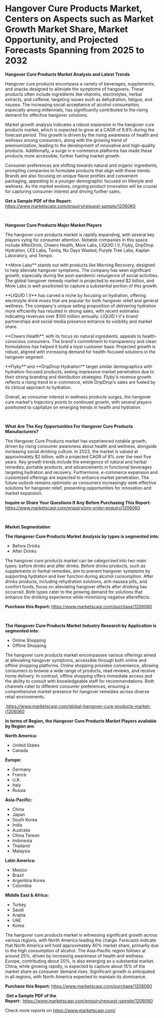 <p><h1>Hangover Cure Products Market, Centers on Aspects such as Market Growth Market Share, Market Opportunity, and Projected Forecasts Spanning from 2025 to 2032</h1></p><p><strong>Hangover Cure Products Market Analysis and Latest Trends</strong></p>
<p><p>Hangover cure products encompass a variety of beverages, supplements, and snacks designed to alleviate the symptoms of hangovers. These products often include ingredients like vitamins, electrolytes, herbal extracts, and caffeine, targeting issues such as dehydration, fatigue, and nausea. The increasing social acceptance of alcohol consumption, especially among millennials, has significantly contributed to the rising demand for effective hangover solutions.</p><p>Market growth analysis indicates a robust expansion in the hangover cure products market, which is expected to grow at a CAGR of 9.8% during the forecast period. This growth is driven by the rising awareness of health and wellness among consumers, along with the growing trend of premiumization, leading to the development of innovative and high-quality products. Additionally, a surge in e-commerce platforms has made these products more accessible, further fueling market growth. </p><p>Consumer preferences are shifting towards natural and organic ingredients, prompting companies to formulate products that align with these trends. Brands are also focusing on unique flavor profiles and convenient packaging, appealing to a younger demographic focused on lifestyle and wellness. As the market evolves, ongoing product innovation will be crucial for capturing consumer interest and driving further sales.</p></p>
<p><strong>Get a Sample PDF of the Report:&nbsp;</strong> <a href="https://www.marketscagr.com/enquiry/request-sample/1206060?utm_campaign=1097&utm_medium=2&utm_source=Github&utm_content=ia&utm_term=04042025&utm_id=hangover-cure-products">https://www.marketscagr.com/enquiry/request-sample/1206060</a></p>
<p>&nbsp;</p>
<p><strong>Hangover Cure Products Major Market Players</strong></p>
<p><p>The hangover cure products market is rapidly expanding, with several key players vying for consumer attention. Notable companies in this space include AfterDrink, Cheers Health, More Labs, LIQUID I.V, Flyby, DripDrop Hydration, LES Labs, Toniiq, No Days Wasted, Purple Tree Labs, Kaplan Laboratory, and Tempo.</p><p>**More Labs** stands out with products like Morning Recovery, designed to help alleviate hangover symptoms. The company has seen significant growth, especially during the post-pandemic resurgence of social activities. The global hangover remedy market is projected to exceed $2 billion, and More Labs is well-positioned to capture a substantial portion of this growth.</p><p>**LIQUID I.V** has carved a niche by focusing on hydration, offering electrolyte drink mixes that are popular for both hangover relief and general wellness. The company's unique selling proposition of delivering hydration more efficiently has resulted in strong sales, with recent estimates indicating revenues over $100 million annually. LIQUID I.V's brand partnerships and social media presence enhance its visibility and market share.</p><p>**Cheers Health**, with its focus on natural ingredients, appeals to health-conscious consumers. The brand's commitment to transparency and clean formulations has helped it build a loyal customer base. Projected growth is robust, aligned with increasing demand for health-focused solutions in the hangover segment.</p><p>**Flyby** and **DripDrop Hydration** target similar demographics with hydration-focused products, seeing impressive market penetration due to their strong branding and distribution strategies. Flyby's revenue growth reflects a rising trend in e-commerce, while DripDrop's sales are fueled by its clinical approach to hydration.</p><p>Overall, as consumer interest in wellness products surges, the hangover cure market's trajectory points to continued growth, with several players positioned to capitalize on emerging trends in health and hydration.</p></p>
<p>&nbsp;</p>
<p><strong>What Are The Key Opportunities For Hangover Cure Products Manufacturers?</strong></p>
<p><p>The Hangover Cure Products market has experienced notable growth, driven by rising consumer awareness about health and wellness, alongside increasing social drinking culture. In 2023, the market is valued at approximately $2 billion, with a projected CAGR of 8% over the next five years. Key growth trends include the emergence of natural and herbal remedies, portable products, and advancements in functional beverages targeting hydration and recovery. Furthermore, e-commerce expansion and customized offerings are expected to enhance market penetration. The future outlook remains optimistic as consumers increasingly seek effective solutions for hangover relief, presenting opportunities for innovation and market expansion.</p></p>
<p><strong>Inquire or Share Your Questions If Any Before Purchasing This Report:</strong> <a href="https://www.marketscagr.com/enquiry/pre-order-enquiry/1206060?utm_campaign=1097&utm_medium=2&utm_source=Github&utm_content=ia&utm_term=04042025&utm_id=hangover-cure-products">https://www.marketscagr.com/enquiry/pre-order-enquiry/1206060</a></p>
<p>&nbsp;</p>
<p><strong>Market Segmentation</strong></p>
<p><strong>The Hangover Cure Products Market Analysis by types is segmented into:</strong></p>
<p><ul><li>Before Drinks</li><li>After Drinks</li></ul></p>
<p><p>The hangover cure products market can be categorized into two main types: before drinks and after drinks. Before drinks products, such as supplements or herbal remedies, aim to prevent hangover symptoms by supporting hydration and liver function during alcohol consumption. After drinks products, including rehydration solutions, anti-nausea pills, and comfort foods, focus on alleviating hangover effects after drinking has occurred. Both types cater to the growing demand for solutions that enhance the drinking experience while minimizing negative aftereffects.</p></p>
<p><strong>Purchase this Report:&nbsp;</strong><a href="https://www.marketscagr.com/purchase/1206060?utm_campaign=1097&utm_medium=2&utm_source=Github&utm_content=ia&utm_term=04042025&utm_id=hangover-cure-products">https://www.marketscagr.com/purchase/1206060</a></p>
<p>&nbsp;</p>
<p><strong>The Hangover Cure Products Market Industry Research by Application is segmented into:</strong></p>
<p><ul><li>Online Shopping</li><li>Offline Shopping</li></ul></p>
<p><p>The hangover cure products market encompasses various offerings aimed at alleviating hangover symptoms, accessible through both online and offline shopping platforms. Online shopping provides convenience, allowing consumers to browse a wide range of products, read reviews, and receive home delivery. In contrast, offline shopping offers immediate access and the ability to consult with knowledgeable staff for recommendations. Both channels cater to different consumer preferences, ensuring a comprehensive market presence for hangover remedies across diverse retail environments.</p></p>
<p><a href="https://www.marketscagr.com/global-hangover-cure-products-market-r1206060?utm_campaign=1097&utm_medium=2&utm_source=Github&utm_content=ia&utm_term=04042025&utm_id=hangover-cure-products">&nbsp;https://www.marketscagr.com/global-hangover-cure-products-market-r1206060</a></p>
<p><strong>In terms of Region, the Hangover Cure Products Market Players available by Region are:</strong></p>
<p>
    <p> <strong> North America: </strong>
        <ul>
            <li>United States</li>
            <li>Canada</li>
        </ul>
        </p> 
    <p> <strong> Europe: </strong>
        <ul>
            <li>Germany</li>
            <li>France</li>
            <li>U.K.</li>
            <li>Italy</li>
            <li>Russia</li>
        </ul>
        </p> 
    <p> <strong> Asia-Pacific: </strong>
        <ul>
            <li>China</li>
            <li>Japan</li>
            <li>South Korea</li>
            <li>India</li>
            <li>Australia</li>
            <li>China Taiwan</li>
            <li>Indonesia</li>
            <li>Thailand</li>
            <li>Malaysia</li>
        </ul>
        </p> 
    <p> <strong> Latin America: </strong>
        <ul>
            <li>Mexico</li>
            <li>Brazil</li>
            <li>Argentina Korea</li>
            <li>Colombia</li>
        </ul>
        </p> 
    <p> <strong> Middle East & Africa: </strong>
        <ul>
            <li>Turkey</li>
            <li>Saudi</li>
            <li>Arabia</li>
            <li>UAE</li>
            <li>Korea</li>
        </ul>
    </p>
    </p>
<p><p>The hangover cure products market is witnessing significant growth across various regions, with North America leading the charge. Forecasts indicate that North America will hold approximately 40% market share, primarily due to the high consumption of alcohol. The Asia-Pacific region follows at around 25%, driven by increasing awareness of health and wellness. Europe, contributing about 20%, is also emerging as a substantial market. China, while growing rapidly, is expected to capture about 15% of the market share as consumer demand rises. Significant growth is anticipated in all regions, with North America expected to maintain its dominance.</p></p>
<p><strong>Purchase this Report: </strong><a href="https://www.marketscagr.com/purchase/1206060?utm_campaign=1097&utm_medium=2&utm_source=Github&utm_content=ia&utm_term=04042025&utm_id=hangover-cure-products">https://www.marketscagr.com/purchase/1206060</a></p>
<p>&nbsp;<strong>Get a Sample PDF of the Report:&nbsp;&nbsp;</strong><a href="https://www.marketscagr.com/enquiry/request-sample/1206060?utm_campaign=1097&utm_medium=2&utm_source=Github&utm_content=ia&utm_term=04042025&utm_id=hangover-cure-products">https://www.marketscagr.com/enquiry/request-sample/1206060</a></p>
<p><strong></strong></p>
<p>Check more reports on <a href="https://www.marketscagr.com/?utm_campaign=1097&utm_medium=2&utm_source=Github&utm_content=ia&utm_term=04042025&utm_id=hangover-cure-products">https://www.marketscagr.com/</a></p>